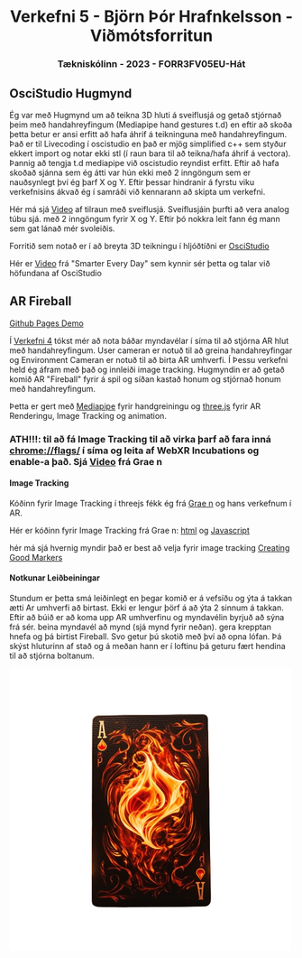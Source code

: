 <div align="center">
  <h1>Verkefni 5 - Björn Þór Hrafnkelsson - Viðmótsforritun</h1>
</div>
<div align="center">
   <h3>Tækniskólinn - 2023 -  FORR3FV05EU-Hát</h3>
</div>



## OsciStudio Hugmynd
Ég var með Hugmynd um að teikna 3D hluti á sveiflusjá og getað stjórnað þeim með handahreyfingum (Mediapipe hand gestures t.d) en eftir að skoða þetta betur er ansi erfitt að hafa áhrif á teikninguna með handahreyfingum. Það er til Livecoding í oscistudio en það er mjög simplified c++ sem styður ekkert import og notar ekki stl (í raun bara til að teikna/hafa áhrif á vectora). Þannig að tengja t.d mediapipe við oscistudio reyndist erfitt. Eftir að hafa skoðað sjánna sem ég átti var hún ekki með 2 inngöngum sem er nauðsynlegt því ég þarf X og Y. Eftir þessar hindranir á fyrstu viku verkefnisins ákvað ég í samráði við kennarann að skipta um verkefni.

Hér má sjá [Video](https://youtu.be/JaiFbfYU-Lw) af tilraun með sveiflusjá. Sveiflusjáin þurfti að vera analog túbu sjá. með 2 inngöngum fyrir X og Y. Eftir þó nokkra leit fann ég mann sem gat lánað mér svoleiðis.

Forritið sem notað er í að breyta 3D teikningu í hljóðtíðni er [OsciStudio](https://oscilloscopemusic.com/software/oscistudio/)

Hér er [Video](https://www.youtube.com/watch?v=4gibcRfp4zA&t=510s) frá "Smarter Every Day" sem kynnir sér þetta og talar við höfundana af OsciStudio


## AR Fireball
[Github Pages Demo](https://bjornthor21.github.io/verk5-vidmot/)

Í [Verkefni 4](https://github.com/bjornthor21/verk4-vidmot/) tókst mér að nota báðar myndavélar í síma til að stjórna AR hlut með handahreyfingum. User cameran er notuð til að greina handahreyfingar og Environment Cameran er notuð til að birta AR umhverfi. Í Þessu verkefni held ég áfram með það og innleiði image tracking. Hugmyndin er að getað komið AR "Fireball" fyrir á spil og síðan kastað honum og stjórnað honum með handahreyfingum. 

Þetta er gert með [Mediapipe](https://developers.google.com/mediapipe/solutions/vision/gesture_recognizer) fyrir handgreiningu og [three.js](https://threejs.org/) fyrir AR Renderingu, Image Tracking og animation.

### ATH!!!: til að fá Image Tracking til að virka þarf að fara inná [chrome://flags/](chrome://flags/) í síma og leita af WebXR Incubations og enable-a það. Sjá [Video](https://youtu.be/9LwTDKWC9G0?si=YVLsu_JO_gTwyd21&t=77) frá Grae n 

#### Image Tracking
Kóðinn fyrir Image Tracking í threejs fékk ég frá [Grae n](https://github.com/graemeniedermayer/ArExperiments) og hans verkefnum í AR.

Hér er kóðinn fyrir Image Tracking frá Grae n: [html](https://github.com/graemeniedermayer/ArExperiments/blob/main/html/webxrMarker.html) og [Javascript](https://github.com/graemeniedermayer/ArExperiments/blob/main/javascript/webxrMarker.js)

hér má sjá hvernig myndir það er best að velja fyrir image tracking [Creating Good Markers](https://github.com/Carnaux/NFT-Marker-Creator/wiki/Creating-good-markers)

#### Notkunar Leiðbeiningar
Stundum er þetta smá leiðinlegt en þegar komið er á vefsíðu og ýta á takkan ætti Ar umhverfi að birtast. Ekki er lengur þörf á að ýta 2 sinnum á takkan.
Eftir að búið er að koma upp AR umhverfinu og myndavélin byrjuð að sýna frá sér. beina myndavél að mynd (sjá mynd fyrir neðan). gera krepptan hnefa og þá birtist Fireball. Svo getur þú skotið með því að opna lófan. Þá skýst hluturinn af stað og á meðan hann er í loftinu þá geturu fært hendina til að stjórna boltanum.


![](https://github.com/bjornthor21/verk5-vidmot/blob/main/firecard.png)




